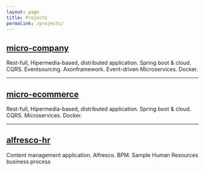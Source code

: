 ```yaml
---
layout: page
title: Projects
permalink: /projects/
---
```


## [micro-company](http://idugalic.github.io/micro-company/)
Rest-full, Hipermedia-based, distributed application. Spring boot & cloud. CQRS. Eventsourcing. Axonframework. Event-driven Microservices. Docker.

---

## [micro-ecommerce](http://idugalic.github.io/micro-ecommerce/)
Rest-full, Hipermedia-based, distributed application. Spring boot & cloud. CQRS. Microservices. Docker.

---

## [alfresco-hr](http://idugalic.github.io/alfresco-hr/)
Content management application. Alfresco. BPM.  Sample Human Resources business process
